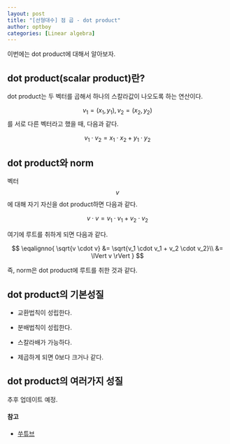 ```yaml
---
layout: post
title: "[선형대수] 점 곱 - dot product"
author: optboy
categories: [Linear algebra]
---
```


이번에는 dot product에 대해서 알아보자.  

## dot product(scalar product)란?

dot product는 두 벡터를 곱해서 하나의 스칼라값이 나오도록 하는 연산이다.

$$v_1 = (x_1, y_1), v_2 = (x_2, y_2)$$를 서로 다른 벡터라고 했을 때, 다음과 같다.

$$v_1 \cdot v_2 = x_1 \cdot x_2 + y_1 \cdot y_2$$

## dot product와 norm

벡터 $$v$$에 대해 자기 자신을 dot product하면 다음과 같다.  

$$v \cdot v = v_1 \cdot v_1 + v_2 \cdot v_2$$  

여기에 루트를 취하게 되면 다음과 같다.

$$
\eqalignno{
    \sqrt{v \cdot v} &= \sqrt{v_1 \cdot v_1 + v_2 \cdot v_2}\\
    &= \lVert v \rVert
}
$$  

즉, norm은 dot product에 루트를 취한 것과 같다.

## dot product의 기본성질

- 교환법칙이 성립한다.  

- 분배법칙이 성립한다. 

- 스칼라배가 가능하다. 

- 제곱하게 되면 0보다 크거나 같다. 

## dot product의 여러가지 성질 

추후 업데이트 예정.

#### 참고

- [쑤튜브](https://www.youtube.com/watch?v=x-Ewz1ukXEA&t=95s)